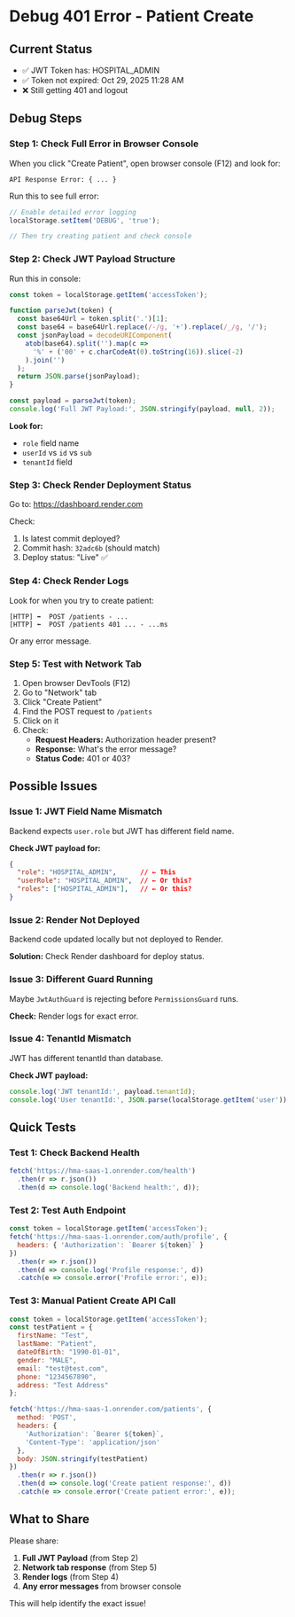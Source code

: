 # Debug 401 Error - Patient Create

## Current Status
- ✅ JWT Token has: HOSPITAL_ADMIN
- ✅ Token not expired: Oct 29, 2025 11:28 AM
- ❌ Still getting 401 and logout

## Debug Steps

### Step 1: Check Full Error in Browser Console

When you click "Create Patient", open browser console (F12) and look for:

```
API Response Error: { ... }
```

Run this to see full error:

```javascript
// Enable detailed error logging
localStorage.setItem('DEBUG', 'true');

// Then try creating patient and check console
```

### Step 2: Check JWT Payload Structure

Run this in console:

```javascript
const token = localStorage.getItem('accessToken');

function parseJwt(token) {
  const base64Url = token.split('.')[1];
  const base64 = base64Url.replace(/-/g, '+').replace(/_/g, '/');
  const jsonPayload = decodeURIComponent(
    atob(base64).split('').map(c => 
      '%' + ('00' + c.charCodeAt(0).toString(16)).slice(-2)
    ).join('')
  );
  return JSON.parse(jsonPayload);
}

const payload = parseJwt(token);
console.log('Full JWT Payload:', JSON.stringify(payload, null, 2));
```

**Look for:**
- `role` field name
- `userId` vs `id` vs `sub`
- `tenantId` field

### Step 3: Check Render Deployment Status

Go to: https://dashboard.render.com

Check:
1. Is latest commit deployed?
2. Commit hash: `32adc6b` (should match)
3. Deploy status: "Live" ✅

### Step 4: Check Render Logs

Look for when you try to create patient:

```
[HTTP] ➡️  POST /patients - ...
[HTTP] ⬅️  POST /patients 401 ... - ...ms
```

Or any error message.

### Step 5: Test with Network Tab

1. Open browser DevTools (F12)
2. Go to "Network" tab
3. Click "Create Patient"
4. Find the POST request to `/patients`
5. Click on it
6. Check:
   - **Request Headers:** Authorization header present?
   - **Response:** What's the error message?
   - **Status Code:** 401 or 403?

## Possible Issues

### Issue 1: JWT Field Name Mismatch

Backend expects `user.role` but JWT has different field name.

**Check JWT payload for:**
```json
{
  "role": "HOSPITAL_ADMIN",      // ← This
  "userRole": "HOSPITAL_ADMIN",  // ← Or this?
  "roles": ["HOSPITAL_ADMIN"],   // ← Or this?
}
```

### Issue 2: Render Not Deployed

Backend code updated locally but not deployed to Render.

**Solution:** Check Render dashboard for deploy status.

### Issue 3: Different Guard Running

Maybe `JwtAuthGuard` is rejecting before `PermissionsGuard` runs.

**Check:** Render logs for exact error.

### Issue 4: TenantId Mismatch

JWT has different tenantId than database.

**Check JWT payload:**
```javascript
console.log('JWT tenantId:', payload.tenantId);
console.log('User tenantId:', JSON.parse(localStorage.getItem('user')).tenantId);
```

## Quick Tests

### Test 1: Check Backend Health

```javascript
fetch('https://hma-saas-1.onrender.com/health')
  .then(r => r.json())
  .then(d => console.log('Backend health:', d));
```

### Test 2: Test Auth Endpoint

```javascript
const token = localStorage.getItem('accessToken');
fetch('https://hma-saas-1.onrender.com/auth/profile', {
  headers: { 'Authorization': `Bearer ${token}` }
})
  .then(r => r.json())
  .then(d => console.log('Profile response:', d))
  .catch(e => console.error('Profile error:', e));
```

### Test 3: Manual Patient Create API Call

```javascript
const token = localStorage.getItem('accessToken');
const testPatient = {
  firstName: "Test",
  lastName: "Patient",
  dateOfBirth: "1990-01-01",
  gender: "MALE",
  email: "test@test.com",
  phone: "1234567890",
  address: "Test Address"
};

fetch('https://hma-saas-1.onrender.com/patients', {
  method: 'POST',
  headers: {
    'Authorization': `Bearer ${token}`,
    'Content-Type': 'application/json'
  },
  body: JSON.stringify(testPatient)
})
  .then(r => r.json())
  .then(d => console.log('Create patient response:', d))
  .catch(e => console.error('Create patient error:', e));
```

## What to Share

Please share:

1. **Full JWT Payload** (from Step 2)
2. **Network tab response** (from Step 5)
3. **Render logs** (from Step 4)
4. **Any error messages** from browser console

This will help identify the exact issue!
